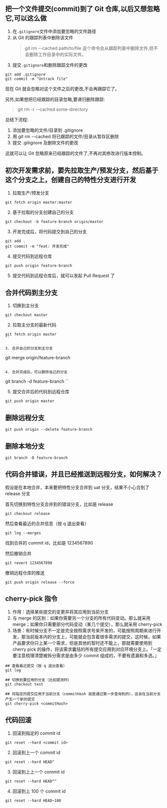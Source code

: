 <!--
 * @Description:
 * @Author: zhengfei.tan
 * @Date: 2023-09-06 23:39:38
 * @FilePath: \VitePress\docs\04.Git\操作示例.md
 * @LastEditors: zhengfei.tan
 * @LastEditTime: 2024-02-04 10:57:59
-->

## 把一个文件提交(commit)到了 Git 仓库,以后又想忽略它,可以这么做

1. 在`.gitignore`文件中添加要忽略的文件路径
2. 从 Git 的跟踪列表中删除该文件
   > git rm --cached path/to/file
   > 这个命令会从跟踪列表中删除文件,但不会删除工作目录中的实际文件。
3. 提交`.gitignore`和删除跟踪文件的更改

```
git add .gitignore
git commit -m "Untrack file"
```

现在 Git 就会忽略对这个文件之后的更改,不会再跟踪它了。

另外,如果想把已经跟踪的目录忽略,要递归删除跟踪:

> git rm -r --cached some-directory

总结下流程:

1. 添加要忽略的文件/目录到 .gitignore
2. 用 git rm --cached 将已跟踪的文件/目录从暂存区删除
3. 提交 .gitignore 及删除文件的更改

这就可以让 Git 忽略原来已经跟踪的文件了,不再对其修改进行版本控制。

## 初次开发需求前，要先拉取生产/预发分支，然后基于这个分支之上，创建自己的特性分支进行开发

1. 拉取生产/预发分支

```
git fetch origin master:master
```

2. 基于拉取的分支创建自己的分支

```
git checkout -b feature-branch origin/master
```

3. 开发完成后，将代码提交到自己的分支

```
git add .
git commit -m "feat: 开发完成"
```

4. 提交代码到远程仓库

```
git push origin feature-branch
```

5. 提交代码到远程仓库后，就可以发起 Pull Request 了

## 合并代码到主分支

1. 切换到主分支

```
git checkout master
```

2. 拉取主分支的最新代码

```
git fetch origin master
``

3. 合并自己的分支到主分支

```

git merge origin/feature-branch

```

4. 合并完成后，可以删除自己的分支

```

git branch -d feature-branch
``

5. 提交合并后的代码到远程仓库

```
git push origin master
```

## 删除远程分支

```
git push origin --delete feature-branch
```

## 删除本地分支

```
git branch -D feature-branch
```

## 代码合并错误，并且已经推送到远程分支，如何解决？

假设是在本地合并，本来要把特性分支合并到 uat 分支，结果不小心合到了 release 分支

首先切换到特性分支合并到的错误分支，比如是 release

```
git checkout release
```

然后查看最近的合并信息（按 q 退出查看）

```
git log --merges
```

找到合并的 commit id，比如是 1234567890

然后撤销合并

```
git revert 1234567890
```

撤销远程仓库的推送

```
git push origin release --force
```

## cherry-pick 指令

1. 作用：选择某些提交的变更并将其应用到当前分支
2. 与 merge 的区别：如果你需要另一个分支的所有代码变动。那么就采用 merge；如果你只需要部分代码变动（某几个提交），那么就采用 cherry-pick
3. 场景：有时候分支不一定是完全按照需求号来开发的，可能按照周期来进行开发，那当前版本内的分支上，可能就会包含着很多需求的提交，这时候，如果产品要求你只上某一个需求，但是其他的暂时还不能上，那就需要使用到 cherry pick 的操作，将该需求囊括的所有提交应用到对应环境分支上。「一定要注意梳理清楚被拆分需求是由多少 commit 组成的，不要有遗漏和多选。」

```
## 查看最近提交（按 q 退出查看）
git log

## 切换到要应用的分支（比如提测时）
git checkout test

## 将指定的提交应用于当前分支（commitHash 就是通过第一步查询到的），这会在当前分支产生一个新的提交
git cherry-pick <commitHash>
```

## 代码回滚

1. 回滚到指定的 commit id

```
git reset --hard <commit id>
```

2. 回滚到上一个 commit id

```
git reset --hard HEAD^
```

3. 回滚到上上一个 commit id

```
git reset --hard HEAD^^
```

4. 回滚到上 100 个 commit id

```
git reset --hard HEAD~100
```
